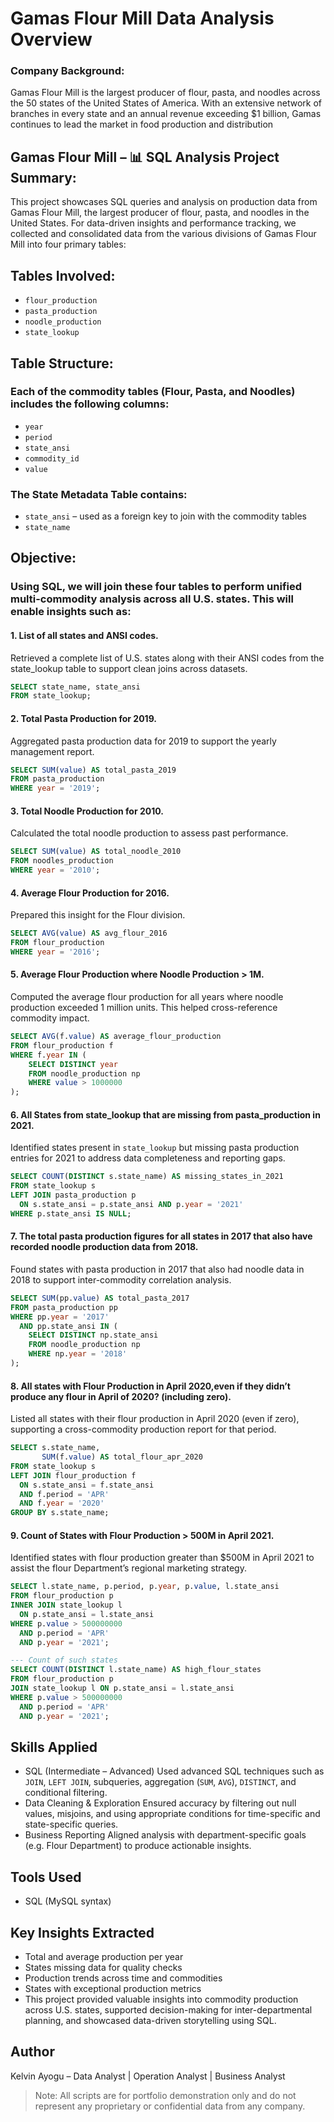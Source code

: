 # Gamas Flour Mill Data Analysis Overview
### Company Background:
Gamas Flour Mill is the largest producer of flour, pasta, and noodles across the 50 states of the United States of America. With an extensive network of branches in every state and an annual revenue exceeding $1 billion, Gamas continues to lead the market in food production and distribution


## Gamas Flour Mill – 📊 SQL Analysis Project Summary:

This project showcases SQL queries and analysis on production data from Gamas Flour Mill, the largest producer of flour, pasta, and noodles in the United States. For data-driven insights and performance tracking, we collected and consolidated data from the various divisions of Gamas Flour Mill into four primary tables:

## Tables Involved:
- `flour_production`
- `pasta_production`
- `noodle_production`
- `state_lookup`
  
## Table Structure:
### Each of the commodity tables (Flour, Pasta, and Noodles) includes the following columns:
- `year`
- `period`
- `state_ansi`
- `commodity_id`
- `value`

### The State Metadata Table contains:
- `state_ansi`  – used as a foreign key to join with the commodity tables
- `state_name`
  
## Objective:
### Using SQL, we will join these four tables to perform unified multi-commodity analysis across all U.S. states. This will enable insights such as:
#### 1. List of all states and ANSI codes.
Retrieved a complete list of U.S. states along with their ANSI codes from the state_lookup table to support clean joins across datasets.
```sql
SELECT state_name, state_ansi
FROM state_lookup;
```

#### 2. Total Pasta Production for 2019.
Aggregated pasta production data for 2019 to support the yearly management report.
```sql
SELECT SUM(value) AS total_pasta_2019
FROM pasta_production
WHERE year = '2019';
```

#### 3. Total Noodle Production for 2010.
Calculated the total noodle production to assess past performance.
```sql
SELECT SUM(value) AS total_noodle_2010
FROM noodles_production
WHERE year = '2010';
```

#### 4. Average Flour Production for 2016.
Prepared this insight for the Flour division.
```sql
SELECT AVG(value) AS avg_flour_2016
FROM flour_production
WHERE year = '2016';
```

#### 5. Average Flour Production where Noodle Production > 1M.
Computed the average flour production for all years where noodle production exceeded 1 million units. This helped cross-reference commodity impact.
```sql
SELECT AVG(f.value) AS average_flour_production
FROM flour_production f
WHERE f.year IN (
    SELECT DISTINCT year
    FROM noodle_production np
    WHERE value > 1000000
);
```

#### 6.  All States from state_lookup that are missing from pasta_production in 2021.
Identified states present in `state_lookup` but missing pasta production entries for 2021 to address data completeness and reporting gaps.
```sql
SELECT COUNT(DISTINCT s.state_name) AS missing_states_in_2021
FROM state_lookup s
LEFT JOIN pasta_production p
  ON s.state_ansi = p.state_ansi AND p.year = '2021'
WHERE p.state_ansi IS NULL;
```

#### 7. The total pasta production figures for all states in 2017 that also have recorded noodle production data from 2018.
Found states with pasta production in 2017 that also had noodle data in 2018 to support inter-commodity correlation analysis.
```sql
SELECT SUM(pp.value) AS total_pasta_2017
FROM pasta_production pp
WHERE pp.year = '2017'
  AND pp.state_ansi IN (
    SELECT DISTINCT np.state_ansi
    FROM noodle_production np
    WHERE np.year = '2018'
);
```

#### 8. All states with Flour Production in April 2020,even if they didn’t produce any flour in April of 2020? (including zero).
Listed all states with their flour production in April 2020 (even if zero), supporting a cross-commodity production report for that period.
```sql
SELECT s.state_name,
       SUM(f.value) AS total_flour_apr_2020
FROM state_lookup s
LEFT JOIN flour_production f
  ON s.state_ansi = f.state_ansi
  AND f.period = 'APR'
  AND f.year = '2020'
GROUP BY s.state_name;
```

#### 9. Count of  States with Flour Production > 500M in April 2021.
Identified states with flour production greater than $500M in April 2021 to assist the flour Department’s regional marketing strategy.
```sql
SELECT l.state_name, p.period, p.year, p.value, l.state_ansi
FROM flour_production p
INNER JOIN state_lookup l
  ON p.state_ansi = l.state_ansi
WHERE p.value > 500000000
  AND p.period = 'APR'
  AND p.year = '2021';

--- Count of such states
SELECT COUNT(DISTINCT l.state_name) AS high_flour_states
FROM flour_production p
JOIN state_lookup l ON p.state_ansi = l.state_ansi
WHERE p.value > 500000000
  AND p.period = 'APR'
  AND p.year = '2021';
```

## Skills Applied
- SQL (Intermediate – Advanced)
Used advanced SQL techniques such as `JOIN`, `LEFT JOIN`, subqueries, aggregation (`SUM`, `AVG`), `DISTINCT`, and conditional filtering.
- Data Cleaning & Exploration
Ensured accuracy by filtering out null values, misjoins, and using appropriate conditions for time-specific and state-specific queries.
- Business Reporting
Aligned analysis with department-specific goals (e.g. Flour Department) to produce actionable insights.

## Tools Used
- SQL (MySQL syntax)

## Key Insights Extracted
- Total and average production per year
- States missing data for quality checks
- Production trends across time and commodities
- States with exceptional production metrics
- This project provided valuable insights into commodity production across U.S. states, supported decision-making for inter-departmental planning, and showcased data-driven storytelling using SQL.

## Author
Kelvin Ayogu – Data Analyst | Operation Analyst | Business Analyst

> Note: All scripts are for portfolio demonstration only and do not represent any proprietary or confidential data from any company.
